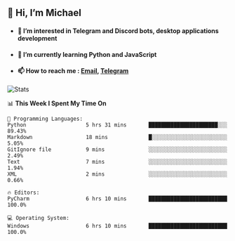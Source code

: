 ## 👋 Hi, I’m Michael
- #### 👀 I’m interested in Telegram and Discord bots, desktop applications development
- #### 🌱 I’m currently learning Python and JavaScript
- #### 📫 How to reach me : [Email](mailto:misha@kurapov.ru), [Telegram](https://t.me/mickr7)

![Stats](https://github-readme-stats.vercel.app/api?username=krpff&show_icons=true&theme=react&hide=issues&count_private=true&layout=compact)


<!--START_SECTION:waka-->
📊 **This Week I Spent My Time On** 

```text
💬 Programming Languages: 
Python                   5 hrs 31 mins       ██████████████████████░░░   89.43% 
Markdown                 18 mins             █░░░░░░░░░░░░░░░░░░░░░░░░   5.05% 
GitIgnore file           9 mins              ░░░░░░░░░░░░░░░░░░░░░░░░░   2.49% 
Text                     7 mins              ░░░░░░░░░░░░░░░░░░░░░░░░░   1.94% 
XML                      2 mins              ░░░░░░░░░░░░░░░░░░░░░░░░░   0.66%

🔥 Editors: 
PyCharm                  6 hrs 10 mins       █████████████████████████   100.0%

💻 Operating System: 
Windows                  6 hrs 10 mins       █████████████████████████   100.0%

```


<!--END_SECTION:waka-->
